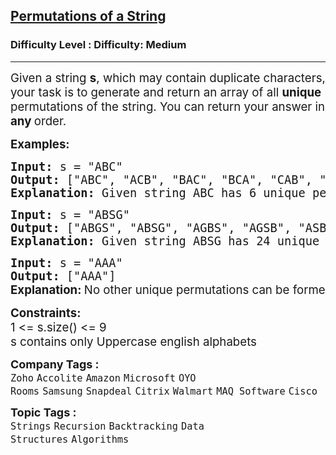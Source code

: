 <h2><a href="https://www.geeksforgeeks.org/problems/permutations-of-a-given-string2041/1?page=5&sortBy=submissions">Permutations of a String</a></h2><h3>Difficulty Level : Difficulty: Medium</h3><hr><div class="problems_problem_content__Xm_eO"><p><span style="font-size: 18.6667px;">Given a string <strong>s</strong>, which may contain duplicate characters, your task is to generate and return an array of all <strong>unique </strong>permutations of the string. You can return your answer in <strong>any </strong>order.</span></p>
<p><span style="font-size: 14pt;"><strong>Examples:</strong></span></p>
<pre><span style="font-size: 14pt;"><strong>Input: </strong>s = "ABC"
<strong>Output: </strong>["ABC", "ACB", "BAC", "BCA", "CAB", "CBA"]
<strong>Explanation: </strong>Given string ABC has 6 unique permutations.
</span></pre>
<pre><span style="font-size: 14pt;"><strong>Input: </strong>s = "ABSG"
<strong>Output: </strong>["ABGS", "ABSG", "AGBS", "AGSB", "ASBG", "ASGB", "BAGS", "BASG", "BGAS", "BGSA", "BSAG", "BSGA", "GABS", "GASB", "GBAS", "GBSA", "GSAB", "GSBA", "SABG", "SAGB", "SBAG", "SBGA", "SGAB", "SGBA"]
<strong>Explanation: </strong>Given string ABSG has 24 unique permutations.
</span></pre>
<pre><span style="font-size: 14pt;"><strong>Input: </strong>s =<strong> </strong>"AAA"
<strong>Output: </strong>["AAA"]<br></span><strong style="font-size: 14pt; font-family: -apple-system, BlinkMacSystemFont, 'Segoe UI', Roboto, Oxygen, Ubuntu, Cantarell, 'Open Sans', 'Helvetica Neue', sans-serif;">Explanation: </strong><span style="font-family: -apple-system, system-ui, Segoe UI, Roboto, Oxygen, Ubuntu, Cantarell, Open Sans, Helvetica Neue, sans-serif;"><span style="font-size: 18.6667px;">No other unique permutations can be formed as all the characters are same.</span></span></pre>
<p><span style="font-size: 14pt;"><strong>Constraints:</strong><br>1 &lt;= s.size() &lt;= 9<br>s contains only Uppercase english alphabets</span></p></div><p><span style=font-size:18px><strong>Company Tags : </strong><br><code>Zoho</code>&nbsp;<code>Accolite</code>&nbsp;<code>Amazon</code>&nbsp;<code>Microsoft</code>&nbsp;<code>OYO Rooms</code>&nbsp;<code>Samsung</code>&nbsp;<code>Snapdeal</code>&nbsp;<code>Citrix</code>&nbsp;<code>Walmart</code>&nbsp;<code>MAQ Software</code>&nbsp;<code>Cisco</code>&nbsp;<br><p><span style=font-size:18px><strong>Topic Tags : </strong><br><code>Strings</code>&nbsp;<code>Recursion</code>&nbsp;<code>Backtracking</code>&nbsp;<code>Data Structures</code>&nbsp;<code>Algorithms</code>&nbsp;